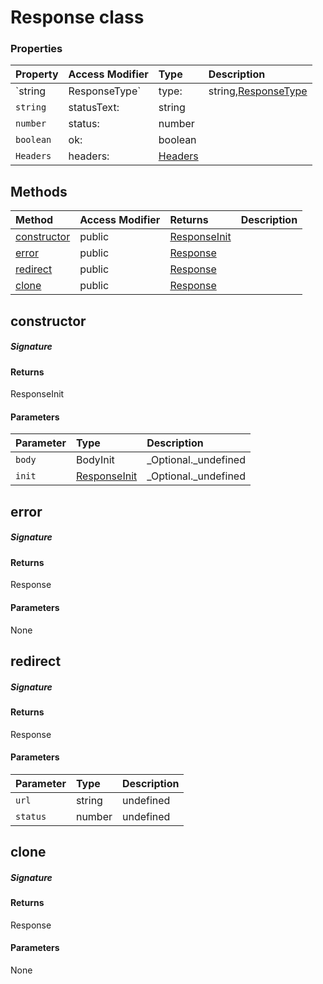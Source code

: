 # Response class









### Properties

| Property	   | Access Modifier | Type	| Description|
|:-------------|:----|:-------|:-----------|
|`string|ResponseType`     | type: | string,[ResponseType](ResponseType.md) |  |
|`string`     | statusText: | string |  |
|`number`     | status: | number |  |
|`boolean`     | ok: | boolean |  |
|`Headers`     | headers: | [Headers](Headers.md) |  |




## Methods

| Method	   | Access Modifier | Returns	| Description|
|:-------------|:----|:-------|:-----------|
|[constructor](#constructor~3egg9)     | public | [ResponseInit](ResponseInit.md) |  |
|[error](#error~o8xg9)     | public | [Response](Response.md) |  |
|[redirect](#redirect~ikt49)     | public | [Response](Response.md) |  |
|[clone](#clone~mtkw9)     | public | [Response](Response.md) |  |




## constructor



##### Signature

#### Returns
ResponseInit

#### Parameters


| Parameter	   | Type    | Description |
|:-------------|:---------------|:------------|
| `body`    | BodyInit | _Optional._undefined |
| `init`    | [ResponseInit](ResponseInit.md) | _Optional._undefined |


## error



##### Signature

#### Returns
Response

#### Parameters
None


## redirect



##### Signature

#### Returns
Response

#### Parameters


| Parameter	   | Type    | Description |
|:-------------|:---------------|:------------|
| `url`    | string | undefined |
| `status`    | number | undefined |


## clone



##### Signature

#### Returns
Response

#### Parameters
None

